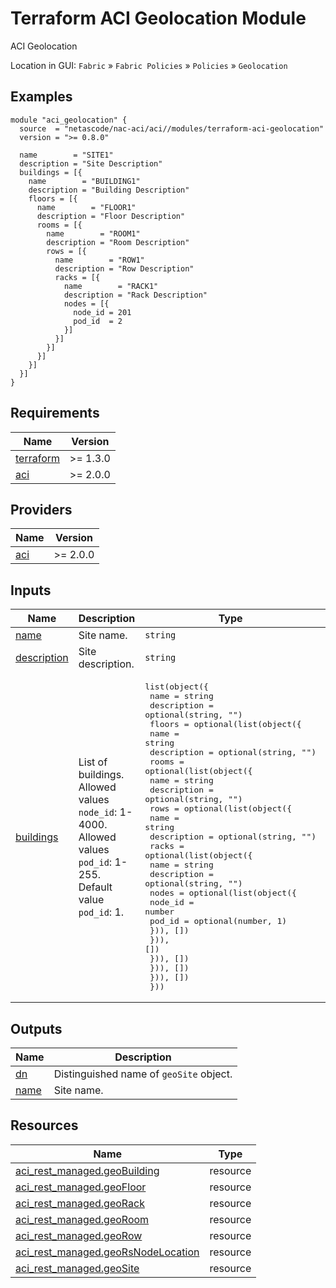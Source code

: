 <!-- BEGIN_TF_DOCS -->
# Terraform ACI Geolocation Module

ACI Geolocation

Location in GUI:
`Fabric` » `Fabric Policies` » `Policies` » `Geolocation`

## Examples

```hcl
module "aci_geolocation" {
  source  = "netascode/nac-aci/aci//modules/terraform-aci-geolocation"
  version = ">= 0.8.0"

  name        = "SITE1"
  description = "Site Description"
  buildings = [{
    name        = "BUILDING1"
    description = "Building Description"
    floors = [{
      name        = "FLOOR1"
      description = "Floor Description"
      rooms = [{
        name        = "ROOM1"
        description = "Room Description"
        rows = [{
          name        = "ROW1"
          description = "Row Description"
          racks = [{
            name        = "RACK1"
            description = "Rack Description"
            nodes = [{
              node_id = 201
              pod_id  = 2
            }]
          }]
        }]
      }]
    }]
  }]
}
```

## Requirements

| Name | Version |
|------|---------|
| <a name="requirement_terraform"></a> [terraform](#requirement\_terraform) | >= 1.3.0 |
| <a name="requirement_aci"></a> [aci](#requirement\_aci) | >= 2.0.0 |

## Providers

| Name | Version |
|------|---------|
| <a name="provider_aci"></a> [aci](#provider\_aci) | >= 2.0.0 |

## Inputs

| Name | Description | Type | Default | Required |
|------|-------------|------|---------|:--------:|
| <a name="input_name"></a> [name](#input\_name) | Site name. | `string` | n/a | yes |
| <a name="input_description"></a> [description](#input\_description) | Site description. | `string` | `""` | no |
| <a name="input_buildings"></a> [buildings](#input\_buildings) | List of buildings. Allowed values `node_id`: 1-4000. Allowed values `pod_id`: 1-255. Default value `pod_id`: 1. | <pre>list(object({<br/>    name        = string<br/>    description = optional(string, "")<br/>    floors = optional(list(object({<br/>      name        = string<br/>      description = optional(string, "")<br/>      rooms = optional(list(object({<br/>        name        = string<br/>        description = optional(string, "")<br/>        rows = optional(list(object({<br/>          name        = string<br/>          description = optional(string, "")<br/>          racks = optional(list(object({<br/>            name        = string<br/>            description = optional(string, "")<br/>            nodes = optional(list(object({<br/>              node_id = number<br/>              pod_id  = optional(number, 1)<br/>            })), [])<br/>          })), [])<br/>        })), [])<br/>      })), [])<br/>    })), [])<br/>  }))</pre> | `[]` | no |

## Outputs

| Name | Description |
|------|-------------|
| <a name="output_dn"></a> [dn](#output\_dn) | Distinguished name of `geoSite` object. |
| <a name="output_name"></a> [name](#output\_name) | Site name. |

## Resources

| Name | Type |
|------|------|
| [aci_rest_managed.geoBuilding](https://registry.terraform.io/providers/CiscoDevNet/aci/latest/docs/resources/rest_managed) | resource |
| [aci_rest_managed.geoFloor](https://registry.terraform.io/providers/CiscoDevNet/aci/latest/docs/resources/rest_managed) | resource |
| [aci_rest_managed.geoRack](https://registry.terraform.io/providers/CiscoDevNet/aci/latest/docs/resources/rest_managed) | resource |
| [aci_rest_managed.geoRoom](https://registry.terraform.io/providers/CiscoDevNet/aci/latest/docs/resources/rest_managed) | resource |
| [aci_rest_managed.geoRow](https://registry.terraform.io/providers/CiscoDevNet/aci/latest/docs/resources/rest_managed) | resource |
| [aci_rest_managed.geoRsNodeLocation](https://registry.terraform.io/providers/CiscoDevNet/aci/latest/docs/resources/rest_managed) | resource |
| [aci_rest_managed.geoSite](https://registry.terraform.io/providers/CiscoDevNet/aci/latest/docs/resources/rest_managed) | resource |
<!-- END_TF_DOCS -->